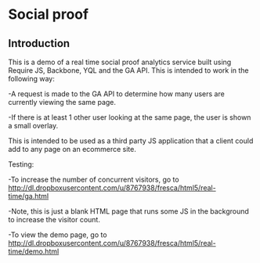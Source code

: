 Social proof
======================

Introduction
----

This is a demo of a real time social proof analytics service built using Require JS, Backbone, YQL and the GA API. This is intended to work in the following way:

-A request is made to the GA API to determine how many users are currently viewing the same page.

-If there is at least 1 other user looking at the same page, the user is shown a small overlay.

This is intended to be used as a third party JS application that a client could add to any page on an ecommerce site.

Testing:

-To increase the number of concurrent visitors, go to http://dl.dropboxusercontent.com/u/8767938/fresca/html5/real-time/ga.html

-Note, this is just a blank HTML page that runs some JS in the background to increase the visitor count.

-To view the demo page, go to http://dl.dropboxusercontent.com/u/8767938/fresca/html5/real-time/demo.html
